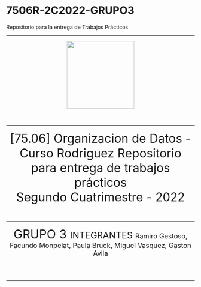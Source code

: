 # 7506R-2C2022-GRUPO3

Repositorio para la entrega de Trabajos Prácticos 

---

<p align="center">
  <!---<img src="https://www.estudiaradistancia.com.ar/logos/original/logo-universidad-de-buenos-aires.webp" height=80 />--->
  <img src="https://confedi.org.ar/wp-content/uploads/2020/09/fiuba_logo.jpg" height="180"/>
</p>
<br>

---

<p align="center">
<font size="+3">
[75.06] Organizacion de Datos - Curso Rodriguez
Repositorio para entrega de trabajos prácticos
<br>
Segundo Cuatrimestre - 2022
</font>
</p>
<br>

---

<p align="center">
<font size="+3">
GRUPO 3
</font>
<font size="+2">
INTEGRANTES
</font>
<font size="+1">
Ramiro Gestoso,
Facundo Monpelat,
Paula Bruck,
Miguel Vasquez,
Gaston Avila
</font>

</p>

<br>
<br>

---
